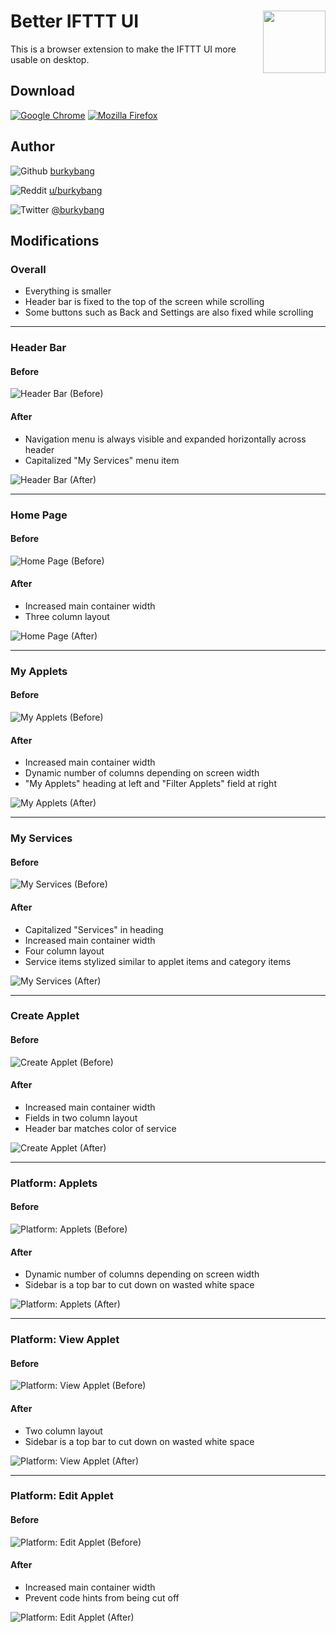 # Better IFTTT UI <img src="https://raw.githubusercontent.com/burkybang/Better-IFTTT-UI/master/Extension/icon.png" align="right" width="100" height="100"/>

This is a browser extension to make the IFTTT UI more usable on desktop. 

## Download

[![Google Chrome](Images/chrome-web-store.png "Google Chrome")](https://chrome.google.com/webstore/detail/diopohabmpmmpdabhghdpjnkhlicfjnp)
[![Mozilla Firefox](Images/firefox-add-ons.png "Mozilla Firefox")](https://addons.mozilla.org/en-US/firefox/addon/better-ifttt-ui/)

## Author

![Github](Images/github.png "Github") [burkybang](https://github.com/burkybang)

![Reddit](Images/reddit.png "Reddit") [u/burkybang](https://reddit.com/u/burkybang)

![Twitter](Images/twitter.png "Twitter") [@burkybang](https://twitter.com/burkybang)

## Modifications

### Overall
- Everything is smaller
- Header bar is fixed to the top of the screen while scrolling
- Some buttons such as Back and Settings are also fixed while scrolling
___

### Header Bar
#### Before
![Header Bar (Before)](Screenshots/HeaderBar_Before.jpg "Header Bar (Before)")

#### After
- Navigation menu is always visible and expanded horizontally across header
- Capitalized "My Services" menu item

![Header Bar (After)](Screenshots/HeaderBar.jpg "Header Bar (After)")
___

### Home Page
#### Before
![Home Page (Before)](Screenshots/HomePage_Before.jpg "Home Page (Before)")

#### After
- Increased main container width
- Three column layout

![Home Page (After)](Screenshots/HomePage.jpg "Home Page (After)")
___

### My Applets
#### Before
![My Applets (Before)](Screenshots/MyApplets_Before.jpg "My Applets (Before)")

#### After
- Increased main container width
- Dynamic number of columns depending on screen width
- "My Applets" heading at left and "Filter Applets" field at right

![My Applets (After)](Screenshots/MyApplets.jpg "My Applets (After)")
___

### My Services
#### Before
![My Services (Before)](Screenshots/MyServices_Before.jpg "My Services (Before)")

#### After
- Capitalized "Services" in heading
- Increased main container width
- Four column layout
- Service items stylized similar to applet items and category items

![My Services (After)](Screenshots/MyServices.jpg "My Services (After)")
___

### Create Applet
#### Before
![Create Applet (Before)](Screenshots/CreateApplet_Before.jpg "Create Applet (Before)")

#### After
- Increased main container width
- Fields in two column layout
- Header bar matches color of service

![Create Applet (After)](Screenshots/CreateApplet.jpg "Create Applet (After)")
___

### Platform: Applets
#### Before
![Platform: Applets (Before)](Screenshots/PlatformApplets_Before.jpg "Platform: Applets (Before)")

#### After
- Dynamic number of columns depending on screen width
- Sidebar is a top bar to cut down on wasted white space

![Platform: Applets (After)](Screenshots/PlatformApplets.jpg "Platform: Applets (After)")
___

### Platform: View Applet
#### Before
![Platform: View Applet (Before)](Screenshots/PlatformViewApplet_Before.jpg "Platform: View Applet (Before)")

#### After
- Two column layout
- Sidebar is a top bar to cut down on wasted white space

![Platform: View Applet (After)](Screenshots/PlatformViewApplet.jpg "Platform: View Applet (After)")
___

### Platform: Edit Applet
#### Before
![Platform: Edit Applet (Before)](Screenshots/PlatformEditApplet_Before.jpg "Platform: Edit Applet (Before)")

#### After
- Increased main container width
- Prevent code hints from being cut off

![Platform: Edit Applet (After)](Screenshots/PlatformEditApplet.jpg "Platform: Edit Applet (After)")